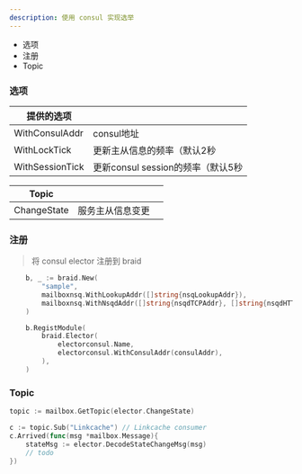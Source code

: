 ```yaml
---
description: 使用 consul 实现选举
---
```


* 选项
* 注册
* Topic

### 选项
| 提供的选项 |  |
| ---- | ---- | 
| WithConsulAddr | consul地址 |
| WithLockTick | 更新主从信息的频率（默认2秒 |
| WithSessionTick | 更新consul session的频率（默认5秒 |

| Topic | | |
| ---- | ---- | ---- |
| ChangeState | 服务主从信息变更 ||


### 注册
> 将 consul elector 注册到 braid

```go
    b, _ := braid.New(
		"sample",
		mailboxnsq.WithLookupAddr([]string{nsqLookupAddr}),
		mailboxnsq.WithNsqdAddr([]string{nsqdTCPAddr}, []string{nsqdHTTPAddr}),
	)

	b.RegistModule(
		braid.Elector(
			electorconsul.Name,
			electorconsul.WithConsulAddr(consulAddr),
		),
	)
```

### Topic

```go
topic := mailbox.GetTopic(elector.ChangeState)

c := topic.Sub("Linkcache")	// Linkcache consumer
c.Arrived(func(msg *mailbox.Message){
    stateMsg := elector.DecodeStateChangeMsg(msg)
	// todo
})
```